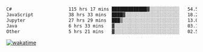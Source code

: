 <!--START_SECTION:waka-->

```txt
C#                     115 hrs 17 mins █████████████▓░░░░░░░░░░░   54.53 %
JavaScript             38 hrs 33 mins  ████▓░░░░░░░░░░░░░░░░░░░░   18.24 %
Jupyter                27 hrs 29 mins  ███▒░░░░░░░░░░░░░░░░░░░░░   13.00 %
Java                   6 hrs 33 mins   ▓░░░░░░░░░░░░░░░░░░░░░░░░   03.10 %
Other                  5 hrs 21 mins   ▓░░░░░░░░░░░░░░░░░░░░░░░░   02.54 %
```

<!--END_SECTION:waka-->
[![wakatime](https://wakatime.com/badge/user/6c2f442e-41b4-42e3-bc06-d5d8203ad1da.svg)](https://wakatime.com/@6c2f442e-41b4-42e3-bc06-d5d8203ad1da)
